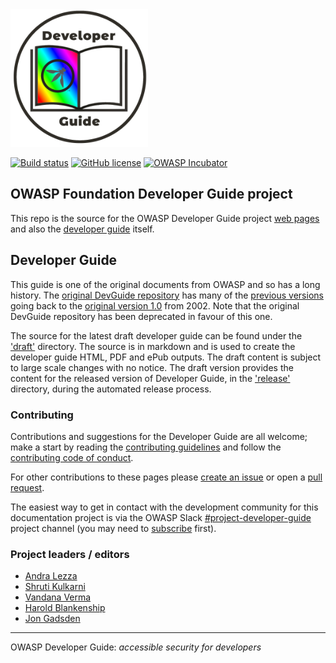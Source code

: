 <img src="assets/images/dg_logo_di.png" alt="DevGuide logo" height="220px"/>

[![Build status](https://github.com/OWASP/www-project-developer-guide/actions/workflows/ci.yaml/badge.svg?event=push)][build]
[![GitHub license](https://img.shields.io/github/license/owasp/www-project-developer-guide.svg)](license.txt)
[![OWASP Incubator](https://img.shields.io/badge/owasp-incubator%20project-53AAE5.svg)](https://www.owasp.org/projects)

## OWASP Foundation Developer Guide project

This repo is the source for the OWASP Developer Guide project [web pages][pages]
and also the [developer guide][draftguide] itself.

## Developer Guide

This guide is one of the original documents from OWASP and so has a long history.
The [original DevGuide repository][devguide] has many of the [previous versions][versions]
going back to the [original version 1.0][original] from 2002.
Note that the original DevGuide repository has been deprecated in favour of this one.

The source for the latest draft developer guide can be found under the ['draft'][draft] directory.
The source is in markdown and is used to create the developer guide HTML, PDF and ePub outputs.
The draft content is subject to large scale changes with no notice.
The draft version provides the content for the released version of Developer Guide,
in the ['release'][release] directory, during the automated release process.

### Contributing

Contributions and suggestions for the Developer Guide are all welcome;
make a start by reading the [contributing guidelines][guide] and follow the [contributing code of conduct][conduct].

For other contributions to these pages please [create an issue][issues] or open a [pull request][request].

The easiest way to get in contact with the development community for this documentation project
is via the OWASP Slack [#project-developer-guide][project] project channel
(you may need to [subscribe](https://owasp.org/slack/invite) first).

### Project leaders / editors

- [Andra Lezza](mailto:andra.lezza@owasp.org)
- [Shruti Kulkarni](mailto:shruti.kulkarni@owasp.org)
- [Vandana Verma](vandana.verma@owasp.org)
- [Harold Blankenship](mailto:harold.blankenship@owasp.org)
- [Jon Gadsden](mailto:jon.gadsden@owasp.org)

----

OWASP Developer Guide: _accessible security for developers_

[build]: https://github.com/OWASP/www-project-developer-guide/actions/workflows/ci.yaml
[conduct]: code_of_conduct.md
[devguide]: https://github.com/OWASP/DevGuide
[draft]: draft
[draftguide]: https://owasp.org/www-project-developer-guide/draft/
[guide]: contributing.md
[issues]: https://github.com/OWASP/www-project-developer-guide/issues/new/choose
[original]: https://github.com/OWASP/DevGuide/blob/1d24d140de3724b6f95655e53b8d0cc6689fbfd8/DevGuide1.0/OWASPBuildingSecureWebApplicationsAndWebServices-V1.0.pdf
[pages]: https://owasp.org/www-project-developer-guide/
[project]: https://owasp.slack.com/messages/C04QN6CMNAC
[release]: release
[request]: https://github.com/OWASP/www-project-developer-guide/pulls
[versions]: https://github.com/OWASP/DevGuide/wiki#old-versions
